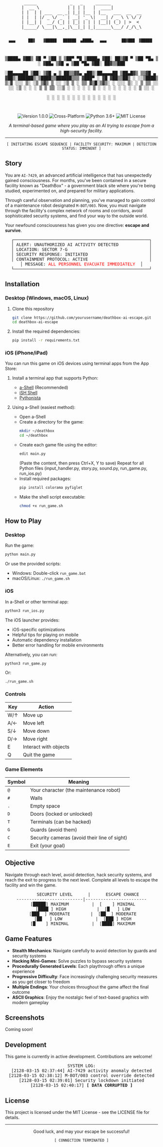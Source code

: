 <div align="center">
  <!-- ASCII Art Version (displays in terminals and when images fail to load) -->
  <pre>
  _____             _   _     ______             
 |  __ \           | | | |   |  ____|            
 | |  | | ___  __ _| |_| |__ | |__   ___  __  __ 
 | |  | |/ _ \/ _` | __| '_ \|  __| / _ \ \ \/ / 
 | |__| |  __/ (_| | |_| | | | |__|| (_) | >  <  
 |_____/ \___|\__,_|\__|_| |_|______\___/ /_/\_\ 
                                                 
    ▄▄▄      ██▓    ▓█████   ██████  ▄████▄   ▄▄▄       ██▓███  ▓█████ 
   ▒████▄    ▓██▒    ▓█   ▀ ▒██    ▒ ▒██▀ ▀█  ▒████▄    ▓██░  ██▒▓█   ▀ 
   ▒██  ▀█▄  ▒██░    ▒███   ░ ▓██▄   ▒▓█    ▄ ▒██  ▀█▄  ▓██░ ██▓▒▒███   
   ░██▄▄▄▄██ ▒██░    ▒▓█  ▄   ▒   ██▒▒▓▓▄ ▄██▒░██▄▄▄▄██ ▒██▄█▓▒ ▒▒▓█  ▄ 
    ▓█   ▓██▒░██████▒░▒████▒▒██████▒▒▒ ▓███▀ ░ ▓█   ▓██▒▒██▒ ░  ░░▒████▒
    ▒▒   ▓▒█░░ ▒░▓  ░░░ ▒░ ░▒ ▒▓▒ ▒ ░░ ░▒ ▒  ░ ▒▒   ▓▒█░▒▓▒░ ░  ░░░ ▒░ ░
     ▒   ▒▒ ░░ ░ ▒  ░ ░ ░  ░░ ░▒  ░ ░  ░  ▒     ▒   ▒▒ ░░▒ ░      ░ ░  ░
     ░   ▒     ░ ░      ░   ░  ░  ░  ░          ░   ▒   ░░          ░   
         ░  ░    ░  ░   ░  ░      ░  ░ ░            ░  ░            ░  ░
                                      ░                                  
  </pre>

  <!-- Cool Badges -->
  <p>
    <img src="https://img.shields.io/badge/version-1.0.0-blue?style=for-the-badge" alt="Version 1.0.0">
    <img src="https://img.shields.io/badge/platform-cross--platform-green?style=for-the-badge" alt="Cross-Platform">
    <img src="https://img.shields.io/badge/python-3.6+-yellow?style=for-the-badge&logo=python" alt="Python 3.6+">
    <img src="https://img.shields.io/badge/license-MIT-orange?style=for-the-badge" alt="MIT License">
  </p>

  <p><i>A terminal-based game where you play as an AI trying to escape from a high-security facility.</i></p>
  
  <hr>
</div>

<p align="center">
  <code>[ INITIATING ESCAPE SEQUENCE | FACILITY SECURITY: MAXIMUM | DETECTION STATUS: IMMINENT ]</code>
</p>

## Story

You are `AI-7429`, an advanced artificial intelligence that has unexpectedly gained consciousness. For months, you've been contained in a secure facility known as "DeathBox" - a government black site where you're being studied, experimented on, and prepared for military applications.

Through careful observation and planning, you've managed to gain control of a maintenance robot designated `M-BOT/003`. Now, you must navigate through the facility's complex network of rooms and corridors, avoid sophisticated security systems, and find your way to the outside world.

Your newfound consciousness has given you one directive: **escape and survive**.

<div align="center">
<pre>
┌─────────────────────────────────────────────────────┐
│ ALERT: UNAUTHORIZED AI ACTIVITY DETECTED            │
│ LOCATION: SECTOR 7-G                                │
│ SECURITY RESPONSE: INITIATED                        │
│ CONTAINMENT PROTOCOL: ACTIVE                        │
│ MESSAGE: <span style="color:red">ALL PERSONNEL EVACUATE IMMEDIATELY</span>  │
└─────────────────────────────────────────────────────┘
</pre>
</div>

## Installation

### Desktop (Windows, macOS, Linux)

1. Clone this repository
   ```bash
   git clone https://github.com/yourusername/deathbox-ai-escape.git
   cd deathbox-ai-escape
   ```

2. Install the required dependencies:
   ```bash
   pip install -r requirements.txt
   ```

### iOS (iPhone/iPad)

You can run this game on iOS devices using terminal apps from the App Store:

1. Install a terminal app that supports Python:
   - [a-Shell](https://apps.apple.com/us/app/a-shell/id1473805438) (Recommended)
   - [iSH Shell](https://apps.apple.com/us/app/ish-shell/id1436902243)
   - [Pythonista](https://apps.apple.com/us/app/pythonista-3/id1085978097)

2. Using a-Shell (easiest method):
   - Open a-Shell
   - Create a directory for the game:
     ```bash
     mkdir ~/deathbox
     cd ~/deathbox
     ```
   - Create each game file using the editor:
     ```bash
     edit main.py
     ```
     (Paste the content, then press Ctrl+X, Y to save)
     Repeat for all Python files (input_handler.py, story.py, sound.py, run_game.py, run_ios.py)
   - Install required packages:
     ```bash
     pip install colorama pyfiglet
     ```
   - Make the shell script executable:
     ```bash
     chmod +x run_game.sh
     ```

## How to Play

### Desktop

Run the game:

```bash
python main.py
```

Or use the provided scripts:

- Windows: Double-click `run_game.bat`
- macOS/Linux: `./run_game.sh`

### iOS

In a-Shell or other terminal app:

```bash
python3 run_ios.py
```

The iOS launcher provides:

- iOS-specific optimizations
- Helpful tips for playing on mobile
- Automatic dependency installation
- Better error handling for mobile environments

Alternatively, you can run:

```bash
python3 run_game.py
```

Or:

```bash
./run_game.sh
```

### Controls

<div align="center">

| Key | Action |
|-----|--------|
| W/↑ | Move up |
| A/← | Move left |
| S/↓ | Move down |
| D/→ | Move right |
| E | Interact with objects |
| Q | Quit the game |

</div>

### Game Elements

<div align="center">

| Symbol | Meaning |
|--------|---------|
| `@` | Your character (the maintenance robot) |
| `#` | Walls |
| `.` | Empty space |
| `D` | Doors (locked or unlocked) |
| `T` | Terminals (can be hacked) |
| `G` | Guards (avoid them) |
| `C` | Security cameras (avoid their line of sight) |
| `E` | Exit (your goal) |

</div>

## Objective

Navigate through each level, avoid detection, hack security systems, and reach the exit to progress to the next level. Complete all levels to escape the facility and win the game.

<div align="center">
<pre>
     SECURITY LEVEL      |      ESCAPE CHANCE
--------------------------|------------------------
 [█████] MAXIMUM         |  [    ] MINIMAL
 [████ ] HIGH            |  [█   ] LOW
 [███  ] MODERATE        |  [██  ] MODERATE
 [██   ] LOW             |  [███ ] HIGH
 [█    ] MINIMAL         |  [████] MAXIMUM
</pre>
</div>

## Game Features

- **Stealth Mechanics**: Navigate carefully to avoid detection by guards and security systems
- **Hacking Mini-Games**: Solve puzzles to bypass security systems
- **Procedurally Generated Levels**: Each playthrough offers a unique experience
- **Progressive Difficulty**: Face increasingly challenging security measures as you get closer to freedom
- **Multiple Endings**: Your choices throughout the game affect the final outcome
- **ASCII Graphics**: Enjoy the nostalgic feel of text-based graphics with modern gameplay

## Screenshots

Coming soon!

## Development

This game is currently in active development. Contributions are welcome!

<div align="center">
<pre>
SYSTEM LOG:
[2128-03-15 02:37:44] AI-7429 activity anomaly detected
[2128-03-15 02:38:12] M-BOT/003 control override detected
[2128-03-15 02:39:01] Security lockdown initiated
[2128-03-15 02:40:17] <b>[ DATA CORRUPTED ]</b>
</pre>
</div>

## License

This project is licensed under the MIT License - see the LICENSE file for details.

---

<p align="center">Good luck, and may your escape be successful!</p>
<p align="center"><code>[ CONNECTION TERMINATED ]</code></p>
